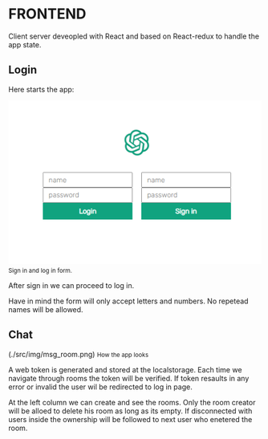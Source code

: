 # FRONTEND

Client server deveopled with React and based on React-redux to handle the app state.

## Login

Here starts the app:

![Formulari d'inici de sessió](./src/img/readme_login.png)
<small>Sign in and log in form.</small>

After sign in we can proceed to log in.

Have in mind the form will only accept letters and numbers. No repetead names will be allowed.

## Chat

(./src/img/msg_room.png)
<small>How the app looks</small>

A web token is generated and stored at the localstorage. Each time we navigate through rooms the token will be verified.
If token resaults in any error or invalid the user wil be redirected to log in page.

At the left column we can create and see the rooms.
Only the room creator will be alloed to delete his room as long as its empty. If disconnected with users inside
the ownership will be followed to next user who enetered the room.

